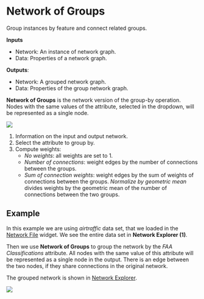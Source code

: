 Network of Groups
=================

Group instances by feature and connect related groups.

**Inputs**

- Network: An instance of network graph.
- Data: Properties of a network graph.

**Outputs**:

- Network: A grouped network graph.
- Data: Properties of the group network graph.

**Network of Groups** is the network version of the group-by operation. Nodes with the same values of the attribute, selected in the dropdown, will be represented as a single node.

![](images/Network-of-Groups-stamped.png)

1. Information on the input and output network.
2. Select the attribute to group by.
3. Compute weights:
   - *No weights*: all weights are set to 1.
   - *Number of connections*: weight edges by the number of connections between the groups.
   - *Sum of connection weights*:  weight edges by the sum of weights of connections between the groups.
   *Normalize by geometric mean* divides weights by the geometric mean of the number of connections between the two groups.

Example
-------

In this example we are using *airtraffic* data set, that we loaded in the [Network File](networkfile.md) widget. We see the entire data set in **Network Explorer (1)**.

Then we use **Network of Groups** to group the network by the *FAA Classifications* attribute. All nodes with the same value of this attribute will be represented as a single node in the output. There is an edge between the two nodes, if they share connections in the original network.

The grouped network is shown in [Network Explorer](networkexplorer.md).

![](images/Network-of-Groups-Example.png)
